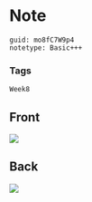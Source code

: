 # Note
```
guid: mo8fC7W9p4
notetype: Basic+++
```

### Tags
```
Week8
```

## Front
<img src="paste-2afc908aedd1a0653a5b034fcc0ccd408eb97013.jpg">

## Back
<img src="paste-c261ae489c59653a187ca8b541c725beadc1f108.jpg">
